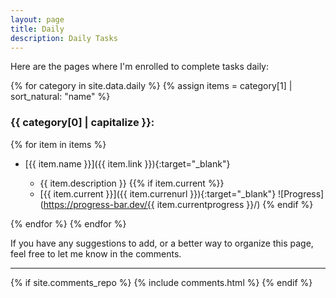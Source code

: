 ```yaml
---
layout: page
title: Daily
description: Daily Tasks
---
```

Here are the pages where I'm enrolled to complete tasks daily:

{% for category in site.data.daily %}
{% assign items = category[1] | sort_natural: "name" %}

### {{ category[0] | capitalize }}:

{% for item in items %}

* [{{ item.name }}]({{ item.link }}){:target="_blank"}

  * {{ item.description }}
  {{% if item.current %}}
  * [{{ item.current }}]({{ item.currenurl }}){:target="_blank"} ![Progress](https://progress-bar.dev/{{ item.currentprogress }}/)
  {% endif %}
  
{% endfor %}
{% endfor %}

If you have any suggestions to add, or a better way to organize this page, feel free to let me know in the comments.

----

{% if site.comments_repo %}
{% include comments.html %}
{% endif %}
